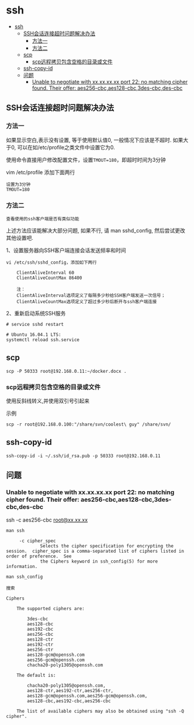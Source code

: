 # ssh

<!-- TOC -->

- [ssh](#ssh)
    - [SSH会话连接超时问题解决办法](#ssh会话连接超时问题解决办法)
        - [方法一](#方法一)
        - [方法二](#方法二)
    - [scp](#scp)
        - [scp远程拷贝包含空格的目录或文件](#scp远程拷贝包含空格的目录或文件)
    - [ssh-copy-id](#ssh-copy-id)
    - [问题](#问题)
        - [Unable to negotiate with xx.xx.xx.xx port 22: no matching cipher found. Their offer: aes256-cbc,aes128-cbc,3des-cbc,des-cbc](#unable-to-negotiate-with-xxxxxxxx-port-22-no-matching-cipher-found-their-offer-aes256-cbcaes128-cbc3des-cbcdes-cbc)

<!-- /TOC -->

## SSH会话连接超时问题解决办法

### 方法一

如果显示空白,表示没有设置, 等于使用默认值0, 一般情况下应该是不超时. 如果大于0, 可以在如/etc/profile之类文件中设置它为0.

使用命令直接用户修改配置文件，设置`TMOUT=180`，即超时时间为3分钟

vim /etc/profile 添加下面两行

    设置为3分钟
    TMOUT=180

### 方法二

    查看使用的ssh客户端是否有类似功能

上述方法应该能解决大部分问题, 如果不行, 请 man sshd_config, 然后尝试更改其他设置吧.

1、设置服务器向SSH客户端连接会话发送频率和时间

```shell
vi /etc/ssh/sshd_config，添加如下两行

    ClientAliveInterval 60
    ClientAliveCountMax 86400

    注：
    ClientAliveInterval选项定义了每隔多少秒给SSH客户端发送一次信号；
    ClientAliveCountMax选项定义了超过多少秒后断开与ssh客户端连接
```

2、重新启动系统SSH服务

```shell
# service sshd restart

# Ubuntu 16.04.1 LTS:
systemctl reload ssh.service
```

## scp

    scp -P 50333 root@192.168.0.11:~/docker.docx .

### scp远程拷贝包含空格的目录或文件

使用反斜线转义,并使用双引号引起来

示例

    scp -r root@192.168.0.100:"/share/svn/coolest\ guy" /share/svn/

## ssh-copy-id

    ssh-copy-id -i ~/.ssh/id_rsa.pub -p 50333 root@192.168.0.11

## 问题

### Unable to negotiate with xx.xx.xx.xx port 22: no matching cipher found. Their offer: aes256-cbc,aes128-cbc,3des-cbc,des-cbc

ssh -c aes256-cbc root@xx.xx.xx

```shell
man ssh

     -c cipher_spec
             Selects the cipher specification for encrypting the session.  cipher_spec is a comma-separated list of ciphers listed in order of preference.  See
             the Ciphers keyword in ssh_config(5) for more information.
```

```shell
man ssh_config

搜索

Ciphers

    The supported ciphers are:

        3des-cbc
        aes128-cbc
        aes192-cbc
        aes256-cbc
        aes128-ctr
        aes192-ctr
        aes256-ctr
        aes128-gcm@openssh.com
        aes256-gcm@openssh.com
        chacha20-poly1305@openssh.com

    The default is:

        chacha20-poly1305@openssh.com,
        aes128-ctr,aes192-ctr,aes256-ctr,
        aes128-gcm@openssh.com,aes256-gcm@openssh.com,
        aes128-cbc,aes192-cbc,aes256-cbc

    The list of available ciphers may also be obtained using "ssh -Q cipher".
```
